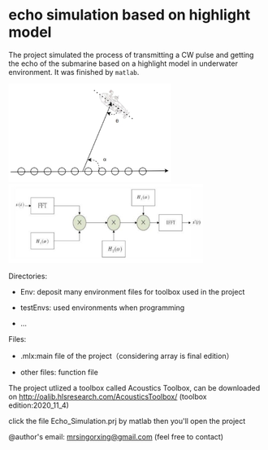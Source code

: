 # echo simulation based on highlight model

The project simulated the process of transmitting a CW pulse and getting the echo of the submarine based on a highlight model in underwater environment. It was finished by `matlab`. 

<img src="\pics\模型的图片.png" alt="模型的图片" style="zoom:67%;" />

<img src="\pics\模型图片2.png" alt="模型图片2" style="zoom:67%;" />

Directories:

- Env: deposit many environment files for toolbox used in the project

- testEnvs: used environments when programming

- ...

Files:

- .mlx:main file of the project（considering array is final edition）

- other files: function file

The project utlized a toolbox called Acoustics Toolbox, can be downloaded on
http://oalib.hlsresearch.com/AcousticsToolbox/ (toolbox edition:2020_11_4)

click the file Echo_Simulation.prj by matlab then you'll open the project

@author's email: mrsingorxing@gmail.com (feel free to contact)
